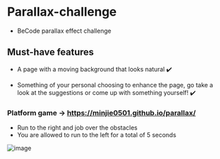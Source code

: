 # Parallax-challenge
- BeCode parallax effect challenge

## Must-have features

- A page with a moving background that looks natural :heavy_check_mark:

- Something of your personal choosing to enhance the page, go take a look at the suggestions or come up with something yourself! :heavy_check_mark:

### Platform game -> https://minjie0501.github.io/parallax/

- Run to the right and job over the obstacles
- You are allowed to run to the left for a total of 5 seconds

![image](https://user-images.githubusercontent.com/71938071/142771280-fc5c8f54-9ed0-4b42-b0c0-ec1cc61d51c7.png)

